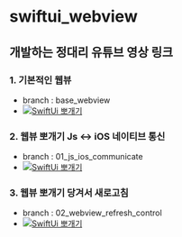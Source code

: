 # swiftui_webview

## 개발하는 정대리 유튜브 영상 링크

### 1. 기본적인 웹뷰
- branch : base_webview
- [![SwiftUi 뽀개기](https://i9.ytimg.com/vi/kalSK-3PPnc/mqdefault.jpg?v=5efd84be&sqp=CJjG9okG&rs=AOn4CLA7IRgQ3FcRiqSSWkt43RtY-P0bkw)](https://youtu.be/kalSK-3PPnc)

### 2. 웹뷰 뽀개기 Js <-> iOS 네이티브 통신 
- branch : 01_js_ios_communicate
- [![SwiftUi 뽀개기](https://i9.ytimg.com/vi/F9hnLQOgsqk/mqdefault.jpg?v=613d9036&sqp=CJS_9okG&rs=AOn4CLAl7OR0vjPaK_GzljV2NAYpehNRUQ)](https://youtu.be/F9hnLQOgsqk)

### 3. 웹뷰 뽀개기 당겨서 새로고침
- branch : 02_webview_refresh_control
- [![SwiftUi 뽀개기](https://i9.ytimg.com/vi/wMvaxgXS7yQ/mqdefault.jpg?v=613dc479&sqp=CJSK94kG&rs=AOn4CLAc5wiqMBkyXUjVtoY6swgSG2yRrw)](https://youtu.be/wMvaxgXS7yQ)
